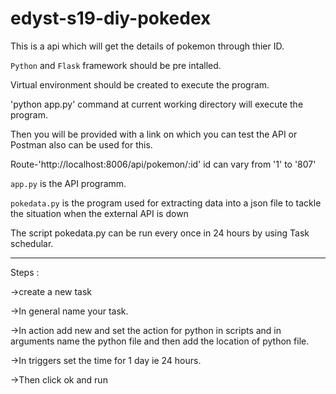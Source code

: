 edyst-s19-diy-pokedex
================
This is a api which will get the details of pokemon through thier ID.

`Python` and `Flask` framework should be pre intalled.

Virtual environment should be created to execute the program.

'python app.py' command at current working directory will execute the program.

Then you will be provided with a link on which you can test the API or Postman also can be used for this.

Route-'http://localhost:8006/api/pokemon/:id' id can vary from '1' to '807'

`app.py` is the API programm.

`pokedata.py` is the program used for extracting data into a json file to tackle the situation when the external API is down

The script pokedata.py can be run every once in 24 hours by using Task schedular.

------------------

Steps :

->create a new task

->In general name your task.

->In action add new and set the action for python in scripts and in arguments name the python file and then add the location of python file.

->In triggers set the time for 1 day ie 24 hours.

->Then click ok and run